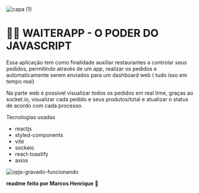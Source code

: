 ![capa (1)](https://user-images.githubusercontent.com/51785898/203780007-2f7a7532-11b8-489c-99cf-09399c1c935e.png)

# 👨‍🍳 WAITERAPP - O PODER DO JAVASCRIPT


Essa aplicação tem como finalidade auxiliar restaurantes a controlar seus pedidos, permitindo através de um app, realizar os pedidos e automaticamente serem enviados para um dashboard web ( tudo isso em tempo real)

Na parte web é possível visualizar todos os pedidos em real time, graças ao socket.io, visualizar cada pedido e seus produtos/total e atualizar o status de acordo com cada processo.

Tecnologias usadas
* reactjs
* styled-components
* vite
* sockeio
* react-toastify
* axios

![opjs-gravado-funcionando](https://user-images.githubusercontent.com/51785898/203781640-3d5b5bd8-95aa-4c70-953e-2f6872ea1a15.gif)

**readme** **feito por Marcos Henrique** 🚀

